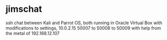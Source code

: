 # jimschat
ssh chat between Kali and Parrot OS, both running in Oracle Virtual Box with modifications to settings, 10.0.2.15 50007 to 50008 to 50009 with help from the metal of 192.168.12.107
